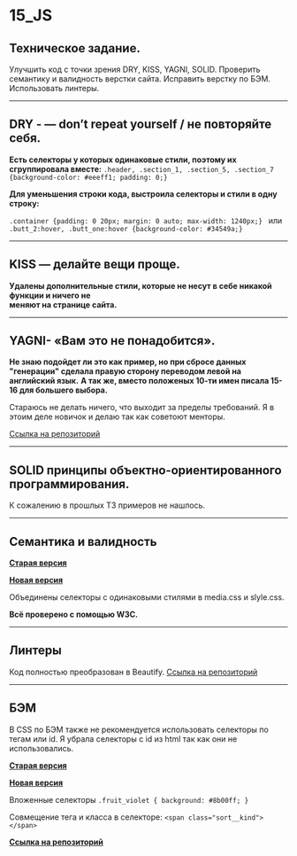 # 15_JS

## Техническое задание.
Улучшить код с точки зрения DRY, KISS, YAGNI, SOLID. Проверить семантику и валидность верстки сайта. 
Исправить верстку по БЭМ. Использовать линтеры.

***

## DRY - — don’t repeat yourself / не повторяйте себя.
**Есть селекторы у которых одинаковые стили, поэтому их сгруппировала вместе:**
`.header,
.section_1,
.section_5,
.section_7 {background-color: #eeeff1; padding: 0;}`

**Для уменьшения строки кода, выстроила селекторы и стили в одну строку:**

`.container {padding: 0 20px; margin: 0 auto; max-width: 1240px;} `
или
`.butt_2:hover, .butt_one:hover {background-color: #34549a;} `

***

## KISS — делайте вещи проще.
**Удалены дополнительные стили, которые не несут в себе никакой функции и ничего не  
меняют на странице сайта.**

***

## YAGNI- «Вам это не понадобится».	

__Не знаю подойдет ли это как пример, но при сбросе данных "генерации" сделала правую сторону переводом левой на английский язык.__ __А так же, вместо положеных 10-ти имен писала 15-16 для большего выбора.__ 

Стараюсь не делать ничего, что выходит за пределы требований.
Я в этоим деле новичок и делаю так как советоют менторы.

[Ссылка на репозиторий](https://github.com/Ameglessa1986/13_modul)

***

## SOLID принципы объектно-ориентированного программирования.
К сожалению в прошлых ТЗ примеров не нашлось.

***

## Семантика и валидность
**[Старая версия](https://github.com/Ameglessa1986/cssflex)**

**[Новая версия](https://github.com/Ameglessa1986/15_JS)**

Объединены селекторы с одинаковыми стилями в media.css и slyle.css.

**Всё проверено с помощью W3C.**

***

## Линтеры
Код полностью преобразован в Beautify. 
[Ссылка на репозиторий](https://github.com/Ameglessa1986/13_modul)

***

## БЭМ 

В CSS по БЭМ также не рекомендуется использовать селекторы по тегам или id.
Я убрала селекторы с id из html так как они не использовались.

**[Старая версия](https://github.com/Ameglessa1986/cssflex)**

**[Новая версия](https://github.com/Ameglessa1986/15_JS)**

Вложенные селекторы
`.fruit_violet {
    background: #8b00ff;
  }`
  
Совмещение тега и класса в селекторе:
`<span class="sort__kind"></span>`

**[Ссылка на репозиторий](https://github.com/Ameglessa1986/module_12)**
  
  
  
  

